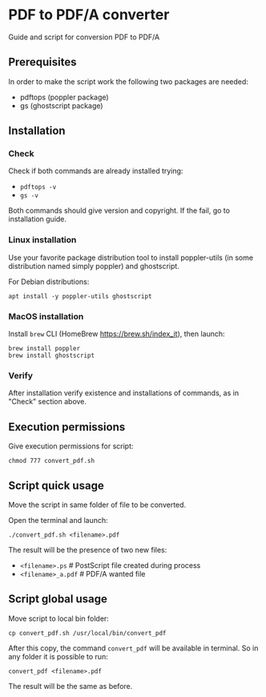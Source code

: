 # PDF to PDF/A converter

Guide and script for conversion PDF to PDF/A

## Prerequisites

In order to make the script work the following two packages are needed:

* pdftops (poppler package)
* gs (ghostscript package)

## Installation

### Check

Check if both commands are already installed trying:

* `pdftops -v`
* `gs -v`

Both commands should give version and copyright. If the fail, go to installation guide.

### Linux installation

Use your favorite package distribution tool to install poppler-utils (in some distribution named simply poppler) and ghostscript.

For Debian distributions:

```
apt install -y poppler-utils ghostscript
```

### MacOS installation

Install `brew` CLI (HomeBrew https://brew.sh/index_it), then launch:

```
brew install poppler
brew install ghostscript
```

### Verify

After installation verify existence and installations of commands, as in "Check" section above.

## Execution permissions

Give execution permissions for script:

```
chmod 777 convert_pdf.sh
```


## Script quick usage

Move the script in same folder of file to be converted.

Open the terminal and launch:

```
./convert_pdf.sh <filename>.pdf
```

The result will be the presence of two new files:

* `<filename>.ps` # PostScript file created during process
* `<filename>_a.pdf` # PDF/A wanted file

## Script global usage

Move script to local bin folder:

```
cp convert_pdf.sh /usr/local/bin/convert_pdf
```

After this copy, the command `convert_pdf` will be available in terminal. So in any folder it is possible to run:

```
convert_pdf <filename>.pdf
```

The result will be the same as before.
